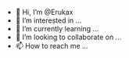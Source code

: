 - 👋 Hi, I’m @Erukax
- 👀 I’m interested in ...
- 🌱 I’m currently learning ...
- 💞️ I’m looking to collaborate on ...
- 📫 How to reach me ...

<!---
Erukax/Erukax is a ✨ special ✨ repository because its `README.md` (this file) appears on your GitHub profile.
You can click the Preview link to take a look at your changes.
--->
